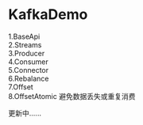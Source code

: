 # KafkaDemo  
1.BaseApi  
2.Streams  
3.Producer  
4.Consumer  
5.Connector  
6.Rebalance  
7.Offset  
8.OffsetAtomic 避免数据丢失或重复消费  
  
更新中......  
